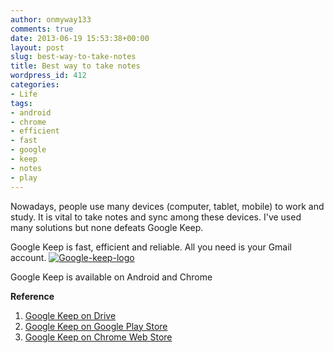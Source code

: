 ```yaml
---
author: onmyway133
comments: true
date: 2013-06-19 15:53:38+00:00
layout: post
slug: best-way-to-take-notes
title: Best way to take notes
wordpress_id: 412
categories:
- Life
tags:
- android
- chrome
- efficient
- fast
- google
- keep
- notes
- play
---
```


Nowadays, people use many devices (computer, tablet, mobile) to work and study. It is vital to take notes and sync among these devices. I've used many solutions but none defeats Google Keep.

Google Keep is fast, efficient and reliable. All you need is your Gmail account.
[![Google-keep-logo](http://www.fantageek.com/wp-content/uploads/2013/06/Google-keep-logo.jpg)](http://www.fantageek.com/wp-content/uploads/2013/06/Google-keep-logo.jpg)

Google Keep is available on Android and Chrome

**Reference**
1. [Google Keep on Drive](https://drive.google.com/keep/)
2. [Google Keep on Google Play Store](https://play.google.com/store/apps/details?id=com.google.android.keep&hl=en)
3. [Google Keep on Chrome Web Store](https://chrome.google.com/webstore/detail/google-keep/hmjkmjkepdijhoojdojkdfohbdgmmhki?hl=en)
